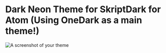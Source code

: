# Dark Neon Theme for SkriptDark for Atom (Using OneDark as a main theme!)

![A screenshot of your theme](https://i.imgur.com/eY4ZOzG.jpg?1)

